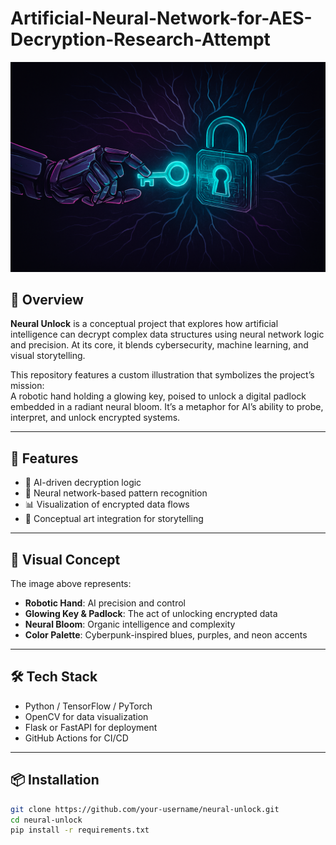 # Artificial-Neural-Network-for-AES-Decryption-Research-Attempt

![AI unlocking encrypted data thumbnail](./Copilot_20250910_104959.png)

## 🧠 Overview

**Neural Unlock** is a conceptual project that explores how artificial intelligence can decrypt complex data structures using neural network logic and precision. At its core, it blends cybersecurity, machine learning, and visual storytelling.

This repository features a custom illustration that symbolizes the project’s mission:  
A robotic hand holding a glowing key, poised to unlock a digital padlock embedded in a radiant neural bloom. It’s a metaphor for AI’s ability to probe, interpret, and unlock encrypted systems.

---

## 🚀 Features

- 🔐 AI-driven decryption logic
- 🧬 Neural network-based pattern recognition
- 📊 Visualization of encrypted data flows
- 🧠 Conceptual art integration for storytelling

---

## 🎨 Visual Concept

The image above represents:

- **Robotic Hand**: AI precision and control
- **Glowing Key & Padlock**: The act of unlocking encrypted data
- **Neural Bloom**: Organic intelligence and complexity
- **Color Palette**: Cyberpunk-inspired blues, purples, and neon accents

---

## 🛠️ Tech Stack

- Python / TensorFlow / PyTorch
- OpenCV for data visualization
- Flask or FastAPI for deployment
- GitHub Actions for CI/CD

---

## 📦 Installation

```bash
git clone https://github.com/your-username/neural-unlock.git
cd neural-unlock
pip install -r requirements.txt
